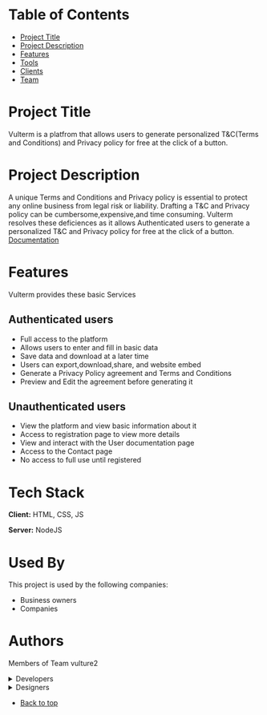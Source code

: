 # Table of Contents
- [Project Title](#project-title)
- [Project Description](#project-description)
- [Features](#features)
- [Tools](#tech-stack)
- [Clients](#used-by)
- [Team](#authors)



# Project Title

Vulterm is a platfrom that allows users to generate personalized T&C(Terms and Conditions) and Privacy policy for free at the click of a button.

# Project Description
  A unique Terms and Conditions and Privacy policy is essential to protect any online business from legal risk or liability. Drafting a T&C and Privacy policy can be cumbersome,expensive,and time consuming. Vulterm resolves these deficiences as it allows Authenticated users to generate a personalized T&C and Privacy policy for free at the click of a button. <br>
  [Documentation](https://shorturl.at/drvlN)

# Features

  Vulterm provides these basic Services
## Authenticated users
- Full access to the platform <br>
- Allows users to enter and fill in basic data <br>
- Save data and download at a later time <br>
- Users can export,download,share, and website embed <br>
- Generate a Privacy Policy agreement and Terms and Conditions <br>
- Preview and Edit the agreement before generating it

## Unauthenticated users
- View the platform and view basic information about it <br>
- Access to registration page to view more details <br>
- View and interact with the User documentation page <br>
- Access to the Contact page <br>
- No access to full use until registered 


# Tech Stack

**Client:** HTML, CSS, JS

**Server:** NodeJS


# Used By

This project is used by the following companies:

- Business owners
- Companies


# Authors

 Members of Team vulture2
 
 <details>

  <summary> Developers </summary>
  <br>

[Tolulope](https://github.com/Tolulophey) <br>
[Damilola](https://github.com/Damilola-Adeyonu) <br>
[Cynthia](https://github.com/cicitimiti) <br>
[Emmanuel](https://github.com/Emmadegreat) <br>
[Uchenna](https://github.com/Uchennah) <br>
[Dominic]()
  </details>
  
  <details>

  <summary>Designers</summary>
  <br>

[Loveth](https://github.com/tinie-temper) <br>
[Shayo](https://github.com/Olushayo) <br>
[Boluwatife](https://github.com/Tife-girl) <br>
[Chavuko](https://github.com/chavygreat) <br>
[Waliyat](https://github.com/RayWord) <br>
[Adebonike](https://github.com/Hayomi08) <br>
[Rhonda](https://github.com/Deser05) <br>
[Oyindamola](https://github.com/Oyinda6635) <br>
[Gerard](https://github.com/Jiga975) <br>
[Ogochukwu](https://github.com/Caro-lit)
  </details>
  
  - [Back to top](#table-of-contents)
